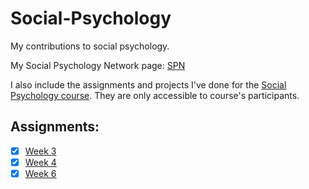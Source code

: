 # Social-Psychology
My contributions to social psychology.

My Social Psychology Network page: [SPN](https://www.socialpsychology.org/member/vaheb)

I also include the assignments and projects I've done for the [Social Psychology course](https://www.coursera.org/learn/social-psychology). They are only accessible to course's participants.

## Assignments:
- [x] [Week 3](https://www.coursera.org/learn/social-psychology/peer/MVHcR/assignment-3-post-some-questions-or-comments/review/esv_VqEBEeqvtRJms0nkqQ)
- [x] [Week 4](https://www.coursera.org/learn/social-psychology/peer/YboDJ/assignment-4-the-diet-lifestyle-choices-interview/review/e8nQHfRhEeq2xA654bUKCQ)
- [x] [Week 6](https://www.coursera.org/learn/social-psychology/peer/lsBLl/assignment-5-the-day-of-compassion/review/zvLTywD1EeuTego9Szc4jw)
